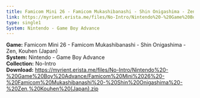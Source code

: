 ```yaml
---
title: Famicom Mini 26 - Famicom Mukashibanashi - Shin Onigashima - Zen, Kouhen (Japan)
link: https://myrient.erista.me/files/No-Intro/Nintendo%20-%20Game%20Boy%20Advance/Famicom%20Mini%2026%20-%20Famicom%20Mukashibanashi%20-%20Shin%20Onigashima%20-%20Zen,%20Kouhen%20(Japan).zip
type: single1
System: Nintendo - Game Boy Advance
---
```

<b>Game:</b> Famicom Mini 26 - Famicom Mukashibanashi - Shin Onigashima - Zen, Kouhen (Japan)<br>
<b>System:</b> Nintendo - Game Boy Advance<br>
<b>Collection:</b> No-Intro<br>
<b>Download:</b> https://myrient.erista.me/files/No-Intro/Nintendo%20-%20Game%20Boy%20Advance/Famicom%20Mini%2026%20-%20Famicom%20Mukashibanashi%20-%20Shin%20Onigashima%20-%20Zen,%20Kouhen%20(Japan).zip